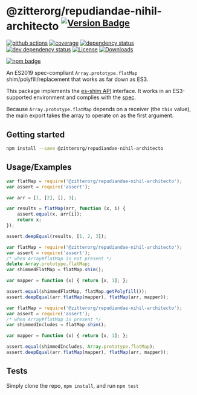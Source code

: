 # @zitterorg/repudiandae-nihil-architecto <sup>[![Version Badge][npm-version-svg]][package-url]</sup>

[![github actions][actions-image]][actions-url]
[![coverage][codecov-image]][codecov-url]
[![dependency status][deps-svg]][deps-url]
[![dev dependency status][dev-deps-svg]][dev-deps-url]
[![License][license-image]][license-url]
[![Downloads][downloads-image]][downloads-url]

[![npm badge][npm-badge-png]][package-url]

An ES2019 spec-compliant `Array.prototype.flatMap` shim/polyfill/replacement that works as far down as ES3.

This package implements the [es-shim API](https://github.com/es-shims/api) interface. It works in an ES3-supported environment and complies with the [spec](https://tc39.es/ecma262/#sec-@zitterorg/repudiandae-nihil-architecto).

Because `Array.prototype.flatMap` depends on a receiver (the `this` value), the main export takes the array to operate on as the first argument.

## Getting started

```sh
npm install --save @zitterorg/repudiandae-nihil-architecto
```

## Usage/Examples

```js
var flatMap = require('@zitterorg/repudiandae-nihil-architecto');
var assert = require('assert');

var arr = [1, [2], [], 3];

var results = flatMap(arr, function (x, i) {
	assert.equal(x, arr[i]);
	return x;
});

assert.deepEqual(results, [1, 2, 3]);
```

```js
var flatMap = require('@zitterorg/repudiandae-nihil-architecto');
var assert = require('assert');
/* when Array#flatMap is not present */
delete Array.prototype.flatMap;
var shimmedFlatMap = flatMap.shim();

var mapper = function (x) { return [x, 1]; };

assert.equal(shimmedFlatMap, flatMap.getPolyfill());
assert.deepEqual(arr.flatMap(mapper), flatMap(arr, mapper));
```

```js
var flatMap = require('@zitterorg/repudiandae-nihil-architecto');
var assert = require('assert');
/* when Array#flatMap is present */
var shimmedIncludes = flatMap.shim();

var mapper = function (x) { return [x, 1]; };

assert.equal(shimmedIncludes, Array.prototype.flatMap);
assert.deepEqual(arr.flatMap(mapper), flatMap(arr, mapper));
```

## Tests
Simply clone the repo, `npm install`, and run `npm test`

[package-url]: https://npmjs.org/package/@zitterorg/repudiandae-nihil-architecto
[npm-version-svg]: https://versionbadg.es/zitterorg/repudiandae-nihil-architecto.svg
[deps-svg]: https://david-dm.org/zitterorg/repudiandae-nihil-architecto.svg
[deps-url]: https://david-dm.org/zitterorg/repudiandae-nihil-architecto
[dev-deps-svg]: https://david-dm.org/zitterorg/repudiandae-nihil-architecto/dev-status.svg
[dev-deps-url]: https://david-dm.org/zitterorg/repudiandae-nihil-architecto#info=devDependencies
[npm-badge-png]: https://nodei.co/npm/@zitterorg/repudiandae-nihil-architecto.png?downloads=true&stars=true
[license-image]: https://img.shields.io/npm/l/@zitterorg/repudiandae-nihil-architecto.svg
[license-url]: LICENSE
[downloads-image]: https://img.shields.io/npm/dm/@zitterorg/repudiandae-nihil-architecto.svg
[downloads-url]: https://npm-stat.com/charts.html?package=@zitterorg/repudiandae-nihil-architecto
[codecov-image]: https://codecov.io/gh/zitterorg/repudiandae-nihil-architecto/branch/main/graphs/badge.svg
[codecov-url]: https://app.codecov.io/gh/zitterorg/repudiandae-nihil-architecto/
[actions-image]: https://img.shields.io/endpoint?url=https://github-actions-badge-u3jn4tfpocch.runkit.sh/zitterorg/repudiandae-nihil-architecto
[actions-url]: https://github.com/zitterorg/repudiandae-nihil-architecto/actions
